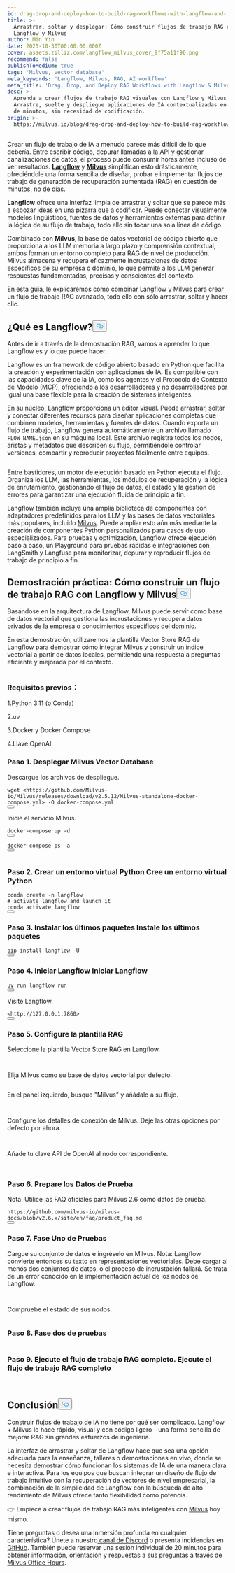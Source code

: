 ```yaml
---
id: drag-drop-and-deploy-how-to-build-rag-workflows-with-langflow-and-milvus.md
title: >-
  Arrastrar, soltar y desplegar: Cómo construir flujos de trabajo RAG con
  Langflow y Milvus
author: Min Yin
date: 2025-10-30T00:00:00.000Z
cover: assets.zilliz.com/langflow_milvus_cover_9f75a11f90.png
recommend: false
publishToMedium: true
tags: 'Milvus, vector database'
meta_keywords: 'Langflow, Milvus, RAG, AI workflow'
meta_title: 'Drag, Drop, and Deploy RAG Workflows with Langflow & Milvus'
desc: >-
  Aprenda a crear flujos de trabajo RAG visuales con Langflow y Milvus.
  Arrastre, suelte y despliegue aplicaciones de IA contextualizadas en cuestión
  de minutos, sin necesidad de codificación.
origin: >-
  https://milvus.io/blog/drag-drop-and-deploy-how-to-build-rag-workflows-with-langflow-and-milvus.md
---
```

<p>Crear un flujo de trabajo de IA a menudo parece más difícil de lo que debería. Entre escribir código, depurar llamadas a la API y gestionar canalizaciones de datos, el proceso puede consumir horas antes incluso de ver resultados. <a href="https://www.langflow.org/"><strong>Langflow</strong></a> y <a href="https://milvus.io/"><strong>Milvus</strong></a> simplifican esto drásticamente, ofreciéndole una forma sencilla de diseñar, probar e implementar flujos de trabajo de generación de recuperación aumentada (RAG) en cuestión de minutos, no de días.</p>
<p><strong>Langflow</strong> ofrece una interfaz limpia de arrastrar y soltar que se parece más a esbozar ideas en una pizarra que a codificar. Puede conectar visualmente modelos lingüísticos, fuentes de datos y herramientas externas para definir la lógica de su flujo de trabajo, todo ello sin tocar una sola línea de código.</p>
<p>Combinado con <strong>Milvus</strong>, la base de datos vectorial de código abierto que proporciona a los LLM memoria a largo plazo y comprensión contextual, ambos forman un entorno completo para RAG de nivel de producción. Milvus almacena y recupera eficazmente incrustaciones de datos específicos de su empresa o dominio, lo que permite a los LLM generar respuestas fundamentadas, precisas y conscientes del contexto.</p>
<p>En esta guía, le explicaremos cómo combinar Langflow y Milvus para crear un flujo de trabajo RAG avanzado, todo ello con sólo arrastrar, soltar y hacer clic.</p>
<h2 id="What-is-Langflow" class="common-anchor-header">¿Qué es Langflow?<button data-href="#What-is-Langflow" class="anchor-icon" translate="no">
      <svg translate="no"
        aria-hidden="true"
        focusable="false"
        height="20"
        version="1.1"
        viewBox="0 0 16 16"
        width="16"
      >
        <path
          fill="#0092E4"
          fill-rule="evenodd"
          d="M4 9h1v1H4c-1.5 0-3-1.69-3-3.5S2.55 3 4 3h4c1.45 0 3 1.69 3 3.5 0 1.41-.91 2.72-2 3.25V8.59c.58-.45 1-1.27 1-2.09C10 5.22 8.98 4 8 4H4c-.98 0-2 1.22-2 2.5S3 9 4 9zm9-3h-1v1h1c1 0 2 1.22 2 2.5S13.98 12 13 12H9c-.98 0-2-1.22-2-2.5 0-.83.42-1.64 1-2.09V6.25c-1.09.53-2 1.84-2 3.25C6 11.31 7.55 13 9 13h4c1.45 0 3-1.69 3-3.5S14.5 6 13 6z"
        ></path>
      </svg>
    </button></h2><p>Antes de ir a través de la demostración RAG, vamos a aprender lo que Langflow es y lo que puede hacer.</p>
<p>Langflow es un framework de código abierto basado en Python que facilita la creación y experimentación con aplicaciones de IA. Es compatible con las capacidades clave de la IA, como los agentes y el Protocolo de Contexto de Modelo (MCP), ofreciendo a los desarrolladores y no desarrolladores por igual una base flexible para la creación de sistemas inteligentes.</p>
<p>En su núcleo, Langflow proporciona un editor visual. Puede arrastrar, soltar y conectar diferentes recursos para diseñar aplicaciones completas que combinen modelos, herramientas y fuentes de datos. Cuando exporta un flujo de trabajo, Langflow genera automáticamente un archivo llamado <code translate="no">FLOW_NAME.json</code> en su máquina local. Este archivo registra todos los nodos, aristas y metadatos que describen su flujo, permitiéndole controlar versiones, compartir y reproducir proyectos fácilmente entre equipos.</p>
<p>
  <span class="img-wrapper">
    <img translate="no" src="https://assets.zilliz.com/Langflow_s_visual_editor_cd553ad4ad.png" alt="" class="doc-image" id="" />
    <span></span>
  </span>
</p>
<p>Entre bastidores, un motor de ejecución basado en Python ejecuta el flujo. Organiza los LLM, las herramientas, los módulos de recuperación y la lógica de enrutamiento, gestionando el flujo de datos, el estado y la gestión de errores para garantizar una ejecución fluida de principio a fin.</p>
<p>Langflow también incluye una amplia biblioteca de componentes con adaptadores predefinidos para los LLM y las bases de datos vectoriales más populares, incluido <a href="https://milvus.io/">Milvus</a>. Puede ampliar esto aún más mediante la creación de componentes Python personalizados para casos de uso especializados. Para pruebas y optimización, Langflow ofrece ejecución paso a paso, un Playground para pruebas rápidas e integraciones con LangSmith y Langfuse para monitorizar, depurar y reproducir flujos de trabajo de principio a fin.</p>
<h2 id="Hands-on-Demo-How-to-Build-a-RAG-Workflow-with-Langflow-and-Milvus" class="common-anchor-header">Demostración práctica: Cómo construir un flujo de trabajo RAG con Langflow y Milvus<button data-href="#Hands-on-Demo-How-to-Build-a-RAG-Workflow-with-Langflow-and-Milvus" class="anchor-icon" translate="no">
      <svg translate="no"
        aria-hidden="true"
        focusable="false"
        height="20"
        version="1.1"
        viewBox="0 0 16 16"
        width="16"
      >
        <path
          fill="#0092E4"
          fill-rule="evenodd"
          d="M4 9h1v1H4c-1.5 0-3-1.69-3-3.5S2.55 3 4 3h4c1.45 0 3 1.69 3 3.5 0 1.41-.91 2.72-2 3.25V8.59c.58-.45 1-1.27 1-2.09C10 5.22 8.98 4 8 4H4c-.98 0-2 1.22-2 2.5S3 9 4 9zm9-3h-1v1h1c1 0 2 1.22 2 2.5S13.98 12 13 12H9c-.98 0-2-1.22-2-2.5 0-.83.42-1.64 1-2.09V6.25c-1.09.53-2 1.84-2 3.25C6 11.31 7.55 13 9 13h4c1.45 0 3-1.69 3-3.5S14.5 6 13 6z"
        ></path>
      </svg>
    </button></h2><p>Basándose en la arquitectura de Langflow, Milvus puede servir como base de datos vectorial que gestiona las incrustaciones y recupera datos privados de la empresa o conocimientos específicos del dominio.</p>
<p>En esta demostración, utilizaremos la plantilla Vector Store RAG de Langflow para demostrar cómo integrar Milvus y construir un índice vectorial a partir de datos locales, permitiendo una respuesta a preguntas eficiente y mejorada por el contexto.</p>
<p>
  <span class="img-wrapper">
    <img translate="no" src="https://assets.zilliz.com/data_processing_flow_289a9376c9.webp" alt="" class="doc-image" id="" />
    <span></span>
  </span>
</p>
<h3 id="Prerequisites" class="common-anchor-header">Requisitos previos：</h3><p>1.Python 3.11 (o Conda)</p>
<p>2.uv</p>
<p>3.Docker y Docker Compose</p>
<p>4.Llave OpenAI</p>
<h3 id="Step-1-Deploy-Milvus-Vector-Database" class="common-anchor-header">Paso 1. Desplegar Milvus Vector Database</h3><p>Descargue los archivos de despliegue.</p>
<pre><code translate="no">wget &lt;https://github.com/Milvus-io/Milvus/releases/download/v2.5.12/Milvus-standalone-docker-compose.yml&gt; -O docker-compose.yml
<button class="copy-code-btn"></button></code></pre>
<p>Inicie el servicio Milvus.</p>
<pre><code translate="no">docker-compose up -d
<button class="copy-code-btn"></button></code></pre>
<pre><code translate="no">docker-compose ps -a
<button class="copy-code-btn"></button></code></pre>
<p>
  <span class="img-wrapper">
    <img translate="no" src="https://assets.zilliz.com/start_milvus_service_860353ed55.webp" alt="" class="doc-image" id="" />
    <span></span>
  </span>
</p>
<h3 id="Step-2-Create-a-Python-Virtual-Environment" class="common-anchor-header">Paso 2. Crear un entorno virtual Python Cree un entorno virtual Python</h3><pre><code translate="no">conda create -n langflow
<span class="hljs-comment"># activate langflow and launch it</span>
conda activate langflow
<button class="copy-code-btn"></button></code></pre>
<h3 id="Step-3-Install-the-Latest-Packages" class="common-anchor-header">Paso 3. Instalar los últimos paquetes Instale los últimos paquetes</h3><pre><code translate="no">pip install langflow -U
<button class="copy-code-btn"></button></code></pre>
<h3 id="Step-4-Launch-Langflow" class="common-anchor-header">Paso 4. Iniciar Langflow Iniciar Langflow</h3><pre><code translate="no">uv run langflow run
<button class="copy-code-btn"></button></code></pre>
<p>Visite Langflow.</p>
<pre><code translate="no">&lt;<span class="hljs-attr">http</span>:<span class="hljs-comment">//127.0.0.1:7860&gt;</span>
<button class="copy-code-btn"></button></code></pre>
<h3 id="Step-5-Configure-the-RAG-Template" class="common-anchor-header">Paso 5. Configure la plantilla RAG</h3><p>Seleccione la plantilla Vector Store RAG en Langflow.</p>
<p>
  <span class="img-wrapper">
    <img translate="no" src="https://assets.zilliz.com/rag1_fcb0d1c3c5.webp" alt="" class="doc-image" id="" />
    <span></span>
  </span>
</p>
<p>
  <span class="img-wrapper">
    <img translate="no" src="https://assets.zilliz.com/rag2_f750e10a41.webp" alt="" class="doc-image" id="" />
    <span></span>
  </span>
</p>
<p>Elija Milvus como su base de datos vectorial por defecto.</p>
<p>
  <span class="img-wrapper">
    <img translate="no" src="https://assets.zilliz.com/vdb_milvus_925c6ce846.webp" alt="" class="doc-image" id="" />
    <span></span>
  </span>
</p>
<p>En el panel izquierdo, busque "Milvus" y añádalo a su flujo.</p>
<p>
  <span class="img-wrapper">
    <img translate="no" src="https://assets.zilliz.com/add_milvus1_862d14d0d0.webp" alt="" class="doc-image" id="" />
    <span></span>
  </span>
</p>
<p>
  <span class="img-wrapper">
    <img translate="no" src="https://assets.zilliz.com/add_milvus2_4e3d6aacda.webp" alt="" class="doc-image" id="" />
    <span></span>
  </span>
</p>
<p>Configure los detalles de conexión de Milvus. Deje las otras opciones por defecto por ahora.</p>
<p>
  <span class="img-wrapper">
    <img translate="no" src="https://assets.zilliz.com/connect1_a27d3e4f43.webp" alt="" class="doc-image" id="" />
    <span></span>
  </span>
</p>
<p>
  <span class="img-wrapper">
    <img translate="no" src="https://assets.zilliz.com/connect2_d8421c1525.webp" alt="" class="doc-image" id="" />
    <span></span>
  </span>
</p>
<p>Añade tu clave API de OpenAI al nodo correspondiente.</p>
<p>
  <span class="img-wrapper">
    <img translate="no" src="https://assets.zilliz.com/openai_key_7a6596868c.webp" alt="" class="doc-image" id="" />
    <span></span>
  </span>
</p>
<p>
  <span class="img-wrapper">
    <img translate="no" src="https://assets.zilliz.com/openai_key2_4753bfb4d0.webp" alt="" class="doc-image" id="" />
    <span></span>
  </span>
</p>
<h3 id="Step-6-Prepare-Test-Data" class="common-anchor-header">Paso 6. Prepare los Datos de Prueba</h3><p>Nota: Utilice las FAQ oficiales para Milvus 2.6 como datos de prueba.</p>
<pre><code translate="no">https://github.com/milvus-io/milvus-docs/blob/v2.6.x/site/en/faq/product_faq.md
<button class="copy-code-btn"></button></code></pre>
<h3 id="Step-7-Phase-One-Testing" class="common-anchor-header">Paso 7. Fase Uno de Pruebas</h3><p>Cargue su conjunto de datos e ingréselo en Milvus. Nota: Langflow convierte entonces su texto en representaciones vectoriales. Debe cargar al menos dos conjuntos de datos, o el proceso de incrustación fallará. Se trata de un error conocido en la implementación actual de los nodos de Langflow.</p>
<p>
  <span class="img-wrapper">
    <img translate="no" src="https://assets.zilliz.com/ingest_7b804d870a.webp" alt="" class="doc-image" id="" />
    <span></span>
  </span>
</p>
<p>
  <span class="img-wrapper">
    <img translate="no" src="https://assets.zilliz.com/ingest2_fc7f1e4d9a.webp" alt="" class="doc-image" id="" />
    <span></span>
  </span>
</p>
<p>Compruebe el estado de sus nodos.</p>
<p>
  <span class="img-wrapper">
    <img translate="no" src="https://assets.zilliz.com/test_48e02d48ca.webp" alt="" class="doc-image" id="" />
    <span></span>
  </span>
</p>
<h3 id="Step-8-Phase-Two-Testing" class="common-anchor-header">Paso 8. Fase dos de pruebas</h3><p>
  <span class="img-wrapper">
    <img translate="no" src="https://assets.zilliz.com/ingest_7b804d870a.webp" alt="" class="doc-image" id="" />
    <span></span>
  </span>
</p>
<h3 id="Step-9-Run-the-Full-RAG-Workflow" class="common-anchor-header">Paso 9. Ejecute el flujo de trabajo RAG completo. Ejecute el flujo de trabajo RAG completo</h3><p>
  <span class="img-wrapper">
    <img translate="no" src="https://assets.zilliz.com/full_flow1_5b4f4962f5.webp" alt="" class="doc-image" id="" />
    <span></span>
  </span>
</p>
<p>
  <span class="img-wrapper">
    <img translate="no" src="https://assets.zilliz.com/full_flow2_535c722a3d.webp" alt="" class="doc-image" id="" />
    <span></span>
  </span>
</p>
<h2 id="Conclusion" class="common-anchor-header">Conclusión<button data-href="#Conclusion" class="anchor-icon" translate="no">
      <svg translate="no"
        aria-hidden="true"
        focusable="false"
        height="20"
        version="1.1"
        viewBox="0 0 16 16"
        width="16"
      >
        <path
          fill="#0092E4"
          fill-rule="evenodd"
          d="M4 9h1v1H4c-1.5 0-3-1.69-3-3.5S2.55 3 4 3h4c1.45 0 3 1.69 3 3.5 0 1.41-.91 2.72-2 3.25V8.59c.58-.45 1-1.27 1-2.09C10 5.22 8.98 4 8 4H4c-.98 0-2 1.22-2 2.5S3 9 4 9zm9-3h-1v1h1c1 0 2 1.22 2 2.5S13.98 12 13 12H9c-.98 0-2-1.22-2-2.5 0-.83.42-1.64 1-2.09V6.25c-1.09.53-2 1.84-2 3.25C6 11.31 7.55 13 9 13h4c1.45 0 3-1.69 3-3.5S14.5 6 13 6z"
        ></path>
      </svg>
    </button></h2><p>Construir flujos de trabajo de IA no tiene por qué ser complicado. Langflow + Milvus lo hace rápido, visual y con código ligero - una forma sencilla de mejorar RAG sin grandes esfuerzos de ingeniería.</p>
<p>La interfaz de arrastrar y soltar de Langflow hace que sea una opción adecuada para la enseñanza, talleres o demostraciones en vivo, donde se necesita demostrar cómo funcionan los sistemas de IA de una manera clara e interactiva. Para los equipos que buscan integrar un diseño de flujo de trabajo intuitivo con la recuperación de vectores de nivel empresarial, la combinación de la simplicidad de Langflow con la búsqueda de alto rendimiento de Milvus ofrece tanto flexibilidad como potencia.</p>
<p>👉 Empiece a crear flujos de trabajo RAG más inteligentes con <a href="https://milvus.io/">Milvus</a> hoy mismo.</p>
<p>Tiene preguntas o desea una inmersión profunda en cualquier característica? Únete a nuestro<a href="https://discord.com/invite/8uyFbECzPX"> canal de Discord</a> o presenta incidencias en<a href="https://github.com/milvus-io/milvus"> GitHub</a>. También puede reservar una sesión individual de 20 minutos para obtener información, orientación y respuestas a sus preguntas a través de<a href="https://milvus.io/blog/join-milvus-office-hours-to-get-support-from-vectordb-experts.md"> Milvus Office Hours</a>.</p>
